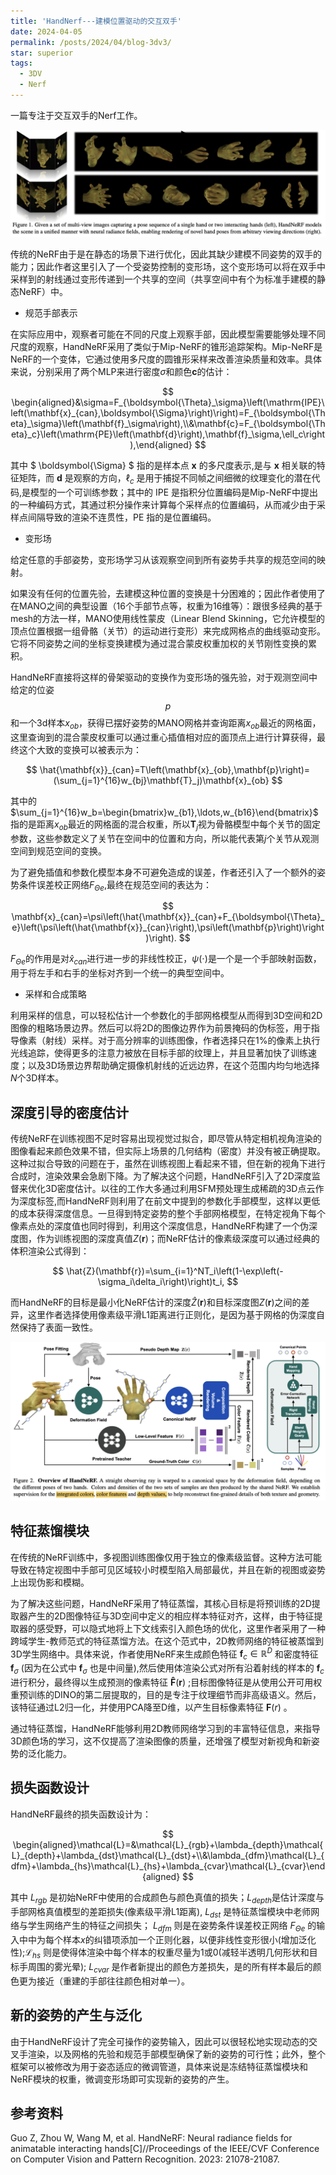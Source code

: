 ```yaml
---
title: 'HandNerf---建模位置驱动的交互双手'
date: 2024-04-05
permalink: /posts/2024/04/blog-3dv3/
star: superior
tags:
  - 3DV
  - Nerf
---
```


一篇专注于交互双手的Nerf工作。

![主要图](images/blog/Blog3dv/3dv4/img1.PNG)

传统的NeRF由于是在静态的场景下进行优化，因此其缺少建模不同姿势的双手的能力；因此作者这里引入了一个受姿势控制的变形场，这个变形场可以将在双手中采样到的射线通过变形传递到一个共享的空间（共享空间中有个为标准手建模的静态NeRF）中。

- 规范手部表示

在实际应用中，观察者可能在不同的尺度上观察手部，因此模型需要能够处理不同尺度的观察，HandNeRF采用了类似于Mip-NeRF的锥形追踪架构。Mip-NeRF是NeRF的一个变体，它通过使用多尺度的圆锥形采样来改善渲染质量和效率。具体来说，分别采用了两个MLP来进行密度$\sigma$和颜色$\mathbf{c}$的估计：

$$
\begin{aligned}&\sigma=F_{\boldsymbol{\Theta}_\sigma}\left(\mathrm{IPE}\left(\mathbf{x}_{can},\boldsymbol{\Sigma}\right)\right)=F_{\boldsymbol{\Theta}_\sigma}\left(\mathbf{f}_\sigma\right),\\&\mathbf{c}=F_{\boldsymbol{\Theta}_c}\left(\mathrm{PE}\left(\mathbf{d}\right),\mathbf{f}_\sigma,\ell_c\right),\end{aligned}
$$

其中 $ \boldsymbol{\Sigma} $ 指的是样本点 $\mathbf{x}$ 的多尺度表示,是与 $\mathbf{x}$ 相关联的特征矩阵，而 $\mathbf{d}$ 是观察的方向，$\ell_c$ 是用于捕捉不同帧之间细微的纹理变化的潜在代码,是模型的一个可训练参数；其中的 $\mathrm{IPE}$ 是指积分位置编码是Mip-NeRF中提出的一种编码方式，其通过积分操作来计算每个采样点的位置编码，从而减少由于采样点间隔导致的渲染不连贯性，$\mathrm{PE}$ 指的是位置编码。

- 变形场

给定任意的手部姿势，变形场学习从该观察空间到所有姿势手共享的规范空间的映射。

如果没有任何的位置先验，去建模这种位置的变换是十分困难的；因此作者使用了在MANO之间的典型设置（16个手部节点等，权重为16维等）：跟很多经典的基于mesh的方法一样，MANO使用线性蒙皮（Linear Blend Skinning，它允许模型的顶点位置根据一组骨骼（关节）的运动进行变形）来完成网格点的曲线驱动变形。它将不同姿势之间的坐标变换建模为通过混合蒙皮权重加权的关节刚性变换的累积。

HandNeRF直接将这样的骨架驱动的变换作为变形场的强先验，对于观测空间中给定的位姿$$p$$和一个3d样本$x_{ob}$，获得已摆好姿势的MANO网格并查询距离$x_{ob}$最近的网格面，这里查询到的混合蒙皮权重可以通过重心插值相对应的面顶点上进行计算获得，最终这个大致的变换可以被表示为：

$$
\hat{\mathbf{x}}_{can}=T\left(\mathbf{x}_{ob},\mathbf{p}\right)=(\sum_{j=1}^{16}w_{bj}\mathbf{T}_j)\mathbf{x}_{ob}
$$

其中的$\sum_{j=1}^{16}w_b=\begin{bmatrix}w_{b1},\ldots,w_{b16}\end{bmatrix}$指的是距离$x_{ob}$最近的网格面的混合权重，所以$\mathbf{T}_{j}$视为骨骼模型中每个关节的固定参数，这些参数定义了关节在空间中的位置和方向，所以能代表第$j$个关节从观测空间到规范空间的变换。

为了避免插值和参数化模型本身不可避免造成的误差，作者还引入了一个额外的姿势条件误差校正网络$F_{\Theta e}$,最终在规范空间的表达为：

$$
\mathbf{x}_{can}=\psi\left(\hat{\mathbf{x}}_{can}+F_{\boldsymbol{\Theta}_e}\left(\psi\left(\hat{\mathbf{x}}_{can}\right),\psi\left(\mathbf{p}\right)\right)\right).
$$

$F_{\Theta e}$的作用是对$\hat{x}_{can}$进行进一步的非线性校正，$\psi(\cdot)$是一个是一个手部映射函数，用于将左手和右手的坐标对齐到一个统一的典型空间中。

- 采样和合成策略

利用采样的信息，可以轻松估计一个参数化的手部网格模型从而得到3D空间和2D图像的粗略场景边界。然后可以将2D的图像边界作为前景掩码的伪标签，用于指导像素（射线）采样。对于高分辨率的训练图像，作者选择只在1%的像素上执行光线追踪，使得更多的注意力被放在目标手部的纹理上，并且显著加快了训练速度；以及3D场景边界帮助确定摄像机射线的近远边界，在这个范围内均匀地选择$N$个3D样本。

## 深度引导的密度估计

传统NeRF在训练视图不足时容易出现视觉过拟合，即尽管从特定相机视角渲染的图像看起来颜色效果不错，但实际上场景的几何结构（密度）并没有被正确提取。这种过拟合导致的问题在于，虽然在训练视图上看起来不错，但在新的视角下进行合成时，渲染效果会急剧下降。为了解决这个问题，HandNeRF引入了2D深度监督来优化3D密度估计。以往的工作大多通过利用SFM预处理生成稀疏的3D点云作为深度标签,而HandNeRF则利用了在前文中提到的参数化手部模型，这样以更低的成本获得深度信息。一旦得到特定姿势的整个手部网格模型，在特定视角下每个像素点处的深度值也同时得到，利用这个深度信息，HandNeRF构建了一个伪深度图，作为训练视图的深度真值$Z(\mathbf{r})$；而NeRF估计的像素级深度可以通过经典的体积渲染公式得到：

$$
\hat{Z}(\mathbf{r})=\sum_{i=1}^NT_i\left(1-\exp\left(-\sigma_i\delta_i\right)\right)t_i,
$$

而HandNeRF的目标是最小化NeRF估计的深度$\hat{Z}(\mathbf{r})$和目标深度图$Z(\mathbf{r})$之间的差异，这里作者选择使用像素级平滑L1距离进行正则化，是因为基于网格的伪深度自然保持了表面一致性。

![alt text](images/blog/Blog3dv/3dv4/img2.PNG)

## 特征蒸馏模块

在传统的NeRF训练中，多视图训练图像仅用于独立的像素级监督。这种方法可能导致在特定视图中手部可见区域较小时模型陷入局部最优，并且在新的视图或姿势上出现伪影和模糊。

为了解决这些问题，HandNeRF采用了特征蒸馏，其核心目标是将预训练的2D提取器产生的2D图像特征与3D空间中定义的相应样本特征对齐，这样，由于特征提取器的感受野，可以隐式地将上下文线索引入颜色场的优化，这里作者采用了一种跨域学生-教师范式的特征蒸馏方法。在这个范式中，2D教师网络的特征被蒸馏到3D学生网络中。具体来说，作者使用NeRF来生成颜色特征 $\mathbf{f}_c\in\mathbb{R}^D$ 和密度特征 $\mathbf{f}_\sigma$ (因为在公式中 $\mathbf{f}_\sigma$ 也是中间量),然后使用体渲染公式对所有沿着射线的样本的 $\mathbf{f}_c$ 进行积分，最终得以生成预测的像素特征 $\mathbf{\hat{F}}(\mathbf{r})$ ;目标图像特征是从使用公开可用权重预训练的DINO的第二层提取的，目的是专注于纹理细节而非高级语义。然后，该特征通过L2归一化，并使用PCA降至D维，以产生目标像素特征 $\mathbf{F}(r)$ 。

通过特征蒸馏，HandNeRF能够利用2D教师网络学习到的丰富特征信息，来指导3D颜色场的学习，这不仅提高了渲染图像的质量，还增强了模型对新视角和新姿势的泛化能力。

## 损失函数设计

HandNeRF最终的损失函数设计为：

$$
\begin{aligned}\mathcal{L}=&\mathcal{L}_{rgb}+\lambda_{depth}\mathcal{L}_{depth}+\lambda_{dst}\mathcal{L}_{dst}+\\&\lambda_{dfm}\mathcal{L}_{dfm}+\lambda_{hs}\mathcal{L}_{hs}+\lambda_{cvar}\mathcal{L}_{cvar}\end{aligned}
$$

其中 $L_{rgb}$ 是初始NeRF中使用的合成颜色与颜色真值的损失；$L_{depth}$是估计深度与手部网格真值模型的差距损失(像素级平滑L1距离), $L_{dst}$ 是特征蒸馏模块中老师网络与学生网络产生的特征之间损失； $L_{dfm}$ 则是在姿势条件误差校正网络 $F_{\Theta e}$ 的输入中中为每个样本$x$的纠错项添加一个正则化器，以便非线性变形很小(增加泛化性);$\mathcal{L}_{hs}$ 则是使得体渲染中每个样本的权重尽量为1或0(减轻半透明几何形状和目标手周围的雾光晕); $L_{cvar}$ 是作者新提出的颜色方差损失，是的所有样本最后的颜色更为接近（重建的手部往往颜色相对单一）。

## 新的姿势的产生与泛化

由于HandNeRF设计了完全可操作的姿势输入，因此可以很轻松地实现动态的交叉手渲染，以及网格的先验和规范手部模型确保了新的姿势的可行性；此外，整个框架可以被修改为用于姿态适应的微调管道，具体来说是冻结特征蒸馏模块和NeRF模块的权重，微调变形场即可实现新的姿势的产生。

## 参考资料

Guo Z, Zhou W, Wang M, et al. HandNeRF: Neural radiance fields for animatable interacting hands[C]//Proceedings of the IEEE/CVF Conference on Computer Vision and Pattern Recognition. 2023: 21078-21087.